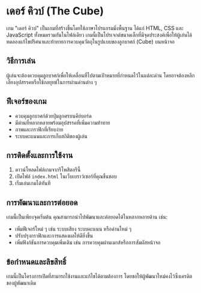 # เดอร์ คิวบ์ (The Cube)

เกม "เดอร์ คิวบ์" เป็นเกมที่สร้างขึ้นโดยใช้ภาษาโปรแกรมมิ่งพื้นฐาน ได้แก่ HTML, CSS และ JavaScript ทั้งหมดรวมกันในไฟล์เดียว เกมนี้เป็นโปรเจกต์ขนาดเล็กที่มีจุดประสงค์เพื่อให้ผู้เล่นได้ทดลองแก้ไขปริศนาและท้าทายการควบคุมวัตถุในรูปแบบของลูกบาศก์ (Cube) บนหน้าจอ

## วิธีการเล่น

ผู้เล่นจะต้องควบคุมลูกบาศก์เพื่อให้เคลื่อนที่ไปตามเป้าหมายที่กำหนดไว้ในแต่ละด่าน โดยอาจต้องหลีกเลี่ยงอุปสรรคหรือใช้กลยุทธ์ในการผ่านด่านต่าง ๆ

## ฟีเจอร์ของเกม

- ควบคุมลูกบาศก์ด้วยปุ่มลูกศรบนคีย์บอร์ด
- มีด่านที่หลากหลายพร้อมอุปสรรคที่เพิ่มความท้าทาย
- ภาพและกราฟิกที่เรียบง่าย
- ระบบคะแนนและการเก็บสถิติของผู้เล่น

## การติดตั้งและการใช้งาน

1. ดาวน์โหลดไฟล์เกมจากรีโพสิตอรีนี้
2. เปิดไฟล์ `index.html` ในเว็บเบราว์เซอร์ที่คุณชื่นชอบ
3. เริ่มเล่นเกมได้ทันที

## การพัฒนาและการต่อยอด

เกมนี้เป็นเพียงจุดเริ่มต้น คุณสามารถนำไปพัฒนาและต่อยอดได้ในหลากหลายด้าน เช่น:

- เพิ่มฟีเจอร์ใหม่ ๆ เช่น ระบบเสียง ระบบคะแนน หรือด่านใหม่ ๆ
- ปรับปรุงกราฟิกและการแสดงผลให้ดียิ่งขึ้น
- เพิ่มฟังก์ชันการควบคุมเพิ่มเติม เช่น การควบคุมผ่านเมาส์หรือการสัมผัสหน้าจอ

## ข้อกำหนดและลิขสิทธิ์

เกมนี้เป็นโครงการเปิดที่สามารถใช้งานและแก้ไขได้ตามต้องการ โดยขอให้ผู้พัฒนาใหม่คงไว้ซึ่งเครดิตของผู้พัฒนาเดิม




